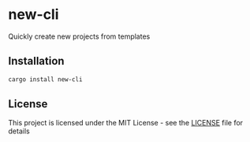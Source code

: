 # new-cli

Quickly create new projects from templates

## Installation

```sh
cargo install new-cli
```

## License

This project is licensed under the MIT License - see the [LICENSE](LICENSE) file for details
